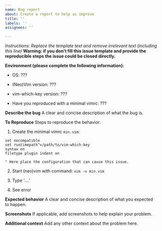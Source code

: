```yaml
---
name: Bug report
about: Create a report to help us improve
title: ''
labels: ''
assignees: ''

---
```


_Instructions: Replace the template text and remove irrelevant text (including this line)_
**Warning: if you don't fill this issue template and provide the reproducible steps the issue could be closed directly.**

**Environment (please complete the following information):**
 - OS: ???

 - (Neo)Vim version: ???
<!-- Output of `git rev-parse --short HEAD` in vim-which-key directory. -->
 - vim-which-key version: ???
<!-- Without a minimal vimrc, this issue might be closed directly. -->
 - Have you reproduced with a minimal vimrc: ???

**Describe the bug**
A clear and concise description of what the bug is.

**To Reproduce**
Steps to reproduce the behavior:

1. Create the minimal vimrc `min.vim`:

```vim
set nocompatible
set runtimepath^=/path/to/vim-which-key
syntax on
filetype plugin indent on

" Here place the configuration that can cause this issue.
```

2. Start (neo)vim with command: `vim -u min.vim`

3. Type '....'

4. See error

**Expected behavior**
A clear and concise description of what you expected to happen.

**Screenshots**
If applicable, add screenshots to help explain your problem.

**Additional context**
Add any other context about the problem here.
